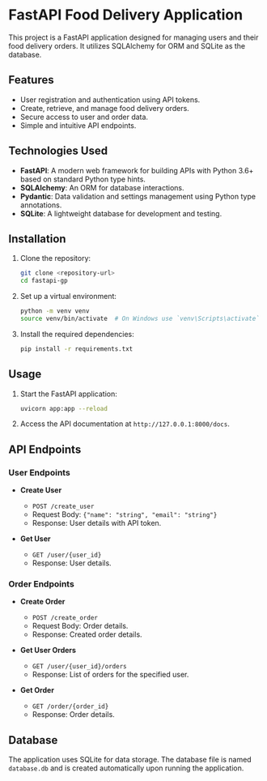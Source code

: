 # FastAPI Food Delivery Application

This project is a FastAPI application designed for managing users and their food delivery orders. It utilizes SQLAlchemy for ORM and SQLite as the database.

## Features

- User registration and authentication using API tokens.
- Create, retrieve, and manage food delivery orders.
- Secure access to user and order data.
- Simple and intuitive API endpoints.

## Technologies Used

- **FastAPI**: A modern web framework for building APIs with Python 3.6+ based on standard Python type hints.
- **SQLAlchemy**: An ORM for database interactions.
- **Pydantic**: Data validation and settings management using Python type annotations.
- **SQLite**: A lightweight database for development and testing.

## Installation

1. Clone the repository:

   ```bash
   git clone <repository-url>
   cd fastapi-gp
   ```

2. Set up a virtual environment:

   ```bash
   python -m venv venv
   source venv/bin/activate  # On Windows use `venv\Scripts\activate`
   ```

3. Install the required dependencies:
   ```bash
   pip install -r requirements.txt
   ```

## Usage

1. Start the FastAPI application:

   ```bash
   uvicorn app:app --reload
   ```

2. Access the API documentation at `http://127.0.0.1:8000/docs`.

## API Endpoints

### User Endpoints

- **Create User**

  - `POST /create_user`
  - Request Body: `{"name": "string", "email": "string"}`
  - Response: User details with API token.

- **Get User**
  - `GET /user/{user_id}`
  - Response: User details.

### Order Endpoints

- **Create Order**

  - `POST /create_order`
  - Request Body: Order details.
  - Response: Created order details.

- **Get User Orders**

  - `GET /user/{user_id}/orders`
  - Response: List of orders for the specified user.

- **Get Order**
  - `GET /order/{order_id}`
  - Response: Order details.

## Database

The application uses SQLite for data storage. The database file is named `database.db` and is created automatically upon running the application.
